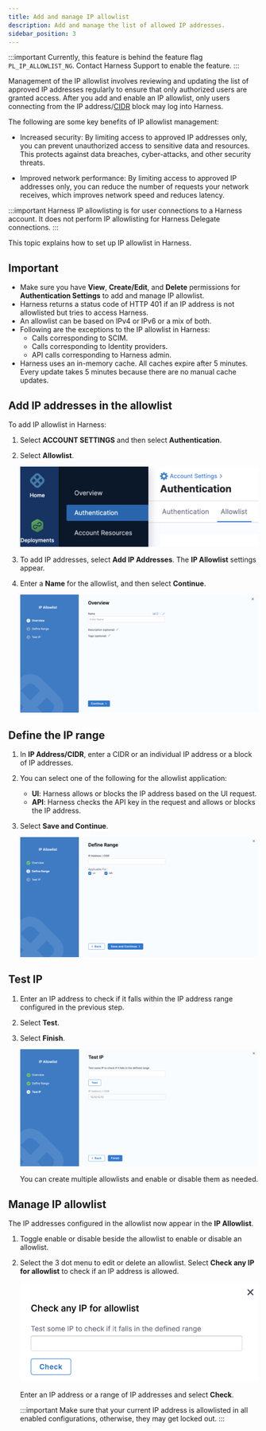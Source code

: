 ```yaml
---
title: Add and manage IP allowlist
description: Add and manage the list of allowed IP addresses.
sidebar_position: 3
---
```


:::important
Currently, this feature is behind the feature flag `PL_IP_ALLOWLIST_NG`. Contact Harness Support to enable the feature.
:::


Management of the IP allowlist involves reviewing and updating the list of approved IP addresses regularly to ensure that only authorized users are granted access. After you add and enable an IP allowlist, only users connecting from the IP address/[CIDR](https://en.wikipedia.org/wiki/Classless_Inter-Domain_Routing) block may log into Harness.

The following are some key benefits of IP allowlist management:

- Increased security: By limiting access to approved IP addresses only, you can prevent unauthorized access to sensitive data and resources. This protects against data breaches, cyber-attacks, and other security threats.

- Improved network performance: By limiting access to approved IP addresses only, you can reduce the number of requests your network receives, which improves network speed and reduces latency.


:::important
Harness IP allowlisting is for user connections to a Harness account. It does not perform IP allowlisting for Harness Delegate connections.
:::


This topic explains how to set up IP allowlist in Harness.

## Important
- Make sure you have **View**, **Create/Edit**, and **Delete** permissions for **Authentication Settings** to add and manage IP allowlist.
- Harness returns a status code of HTTP 401 if an IP address is not allowlisted but tries to access Harness.
- An allowlist can be based on IPv4 or IPv6 or a mix of both.
- Following are the exceptions to the IP allowlist in Harness:
  - Calls corresponding to SCIM.
  - Calls corresponding to Identity providers.
  - API calls corresponding to Harness admin.
- Harness uses an in-memory cache. All caches expire after 5 minutes. Every update takes 5 minutes because there are no manual cache updates.

## Add IP addresses in the allowlist

To add IP allowlist in Harness: 

1. Select **ACCOUNT SETTINGS** and then select **Authentication**.
2. Select **Allowlist**.
   
   ![](./static/allowlist-tab.png)

3. To add IP addresses, select **Add IP Addresses**.
   The **IP Allowlist** settings appear.
4. Enter a **Name** for the allowlist, and then select **Continue**.

   ![](./static/allowlist-overview.png)

## Define the IP range

1. In **IP Address/CIDR**, enter a CIDR or an individual IP address or a block of IP addresses. 
2. You can select one of the following for the allowlist application: 
   - **UI**: Harness allows or blocks the IP address based on the UI request.
   - **API**: Harness checks the API key in the request and allows or blocks the IP address.
3. Select **Save and Continue**.

   ![](./static/allowlist-define-range.png)
  
## Test IP

1. Enter an IP address to check if it falls within the IP address range configured in the previous step.
2. Select **Test**.
3. Select **Finish**.

   ![](./static/allowlist-test-ip.png)

   You can create multiple allowlists and enable or disable them as needed.

## Manage IP allowlist

The IP addresses configured in the allowlist now appear in the **IP Allowlist**.

1. Toggle enable or disable beside the allowlist to enable or disable an allowlist.
2. Select the 3 dot menu to edit or delete an allowlist.
   Select **Check any IP for allowlist** to check if an IP address is allowed.

   ![](./static/allowlist-check-ip.png)

   Enter an IP address or a range of IP addresses and select **Check**.
   
   
   :::important
   Make sure that your current IP address is allowlisted in all enabled configurations, otherwise, they may get locked out.
   :::
